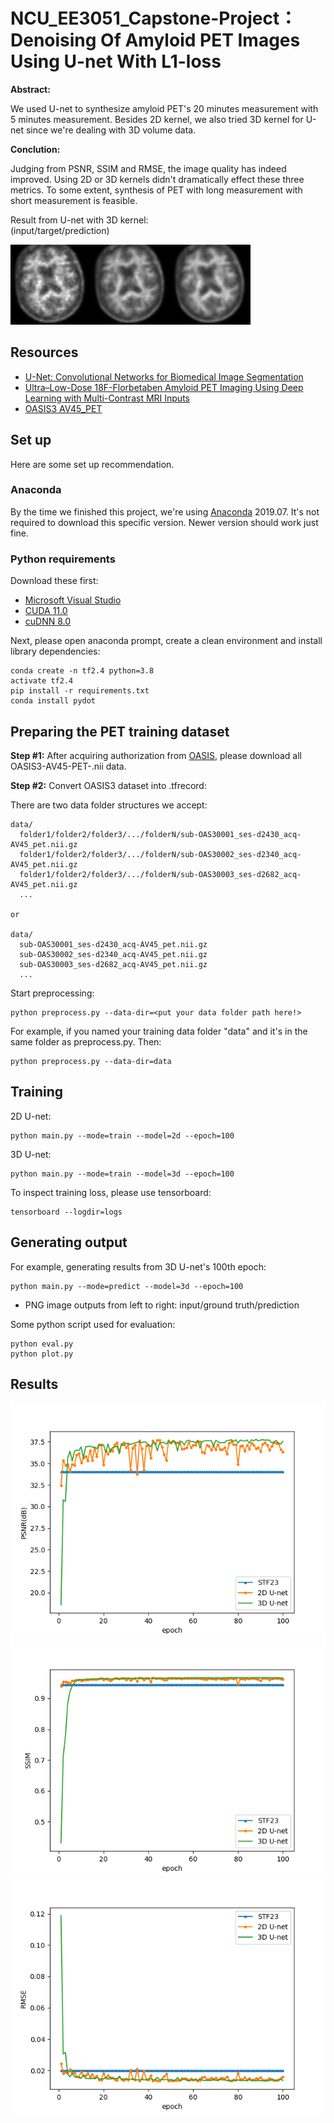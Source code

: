 # NCU_EE3051_Capstone-Project：Denoising Of Amyloid PET Images Using U-net With L1-loss

**Abstract:**

We used U-net to synthesize amyloid PET's 20 minutes measurement with 5 minutes measurement. 
Besides 2D kernel, we also tried 3D kernel for U-net since we're dealing with 3D volume data.

**Conclution:**

Judging from PSNR, SSIM and RMSE, the image quality has indeed improved.
Using 2D or 3D kernels didn't dramatically effect these three metrics.
To some extent, synthesis of PET with long measurement with short measurement is feasible.

Result from U-net with 3D kernel:  
(input/target/prediction)  

![alt text](results/epoch_100/png_3d/sub-OAS30003_ses-d3731_066.png "sample from 3D U-net")

## Resources

* [U-Net: Convolutional Networks for Biomedical Image Segmentation](https://arxiv.org/abs/1505.04597)
* [Ultra–Low-Dose 18F-Florbetaben Amyloid PET Imaging Using Deep Learning with Multi-Contrast MRI Inputs](https://pubs.rsna.org/doi/full/10.1148/radiol.2018180940)
* [OASIS3 AV45_PET](https://www.oasis-brains.org/)

## Set up

Here are some set up recommendation.

### Anaconda

By the time we finished this project, we're using [Anaconda](https://www.anaconda.com/products/individual) 2019.07. It's not required to download this specific version. Newer version should work just fine.  

### Python requirements

Download these first:  

* [Microsoft Visual Studio](https://visualstudio.microsoft.com/vs/community/)  
* [CUDA 11.0](https://developer.nvidia.com/cuda-11.0-download-archive)  
* [cuDNN 8.0](https://developer.nvidia.com/cudnn)  

Next, please open anaconda prompt, create a clean environment and install library dependencies:

```
conda create -n tf2.4 python=3.8
activate tf2.4
pip install -r requirements.txt
conda install pydot
```

## Preparing the PET training dataset

**Step #1:** After acquiring authorization from [OASIS](https://www.oasis-brains.org/), please download all OASIS3-AV45-PET-.nii data.

**Step #2:** Convert OASIS3 dataset into .tfrecord:  

There are two data folder structures we accept:  

```
data/
  folder1/folder2/folder3/.../folderN/sub-OAS30001_ses-d2430_acq-AV45_pet.nii.gz
  folder1/folder2/folder3/.../folderN/sub-OAS30002_ses-d2340_acq-AV45_pet.nii.gz
  folder1/folder2/folder3/.../folderN/sub-OAS30003_ses-d2682_acq-AV45_pet.nii.gz
  ...

or

data/
  sub-OAS30001_ses-d2430_acq-AV45_pet.nii.gz
  sub-OAS30002_ses-d2340_acq-AV45_pet.nii.gz
  sub-OAS30003_ses-d2682_acq-AV45_pet.nii.gz
  ...
```

Start preprocessing:

```
python preprocess.py --data-dir=<put your data folder path here!>
```

For example, if you named your training data folder "data" and it's in the same folder as preprocess.py. Then:

```
python preprocess.py --data-dir=data
```

## Training

2D U-net:
```
python main.py --mode=train --model=2d --epoch=100
```

3D U-net:
```
python main.py --mode=train --model=3d --epoch=100
```

To inspect training loss, please use tensorboard:

```
tensorboard --logdir=logs
```

## Generating output

For example, generating results from 3D U-net's 100th epoch:
```
python main.py --mode=predict --model=3d --epoch=100
```

* PNG image outputs from left to right: input/ground truth/prediction

Some python script used for evaluation:
```
python eval.py
python plot.py
```

## Results

![alt text](results/PSNR.png "PSNR")
![alt text](results/SSIM.png "SSIM")
![alt text](results/RMSE.png "RMSE")
